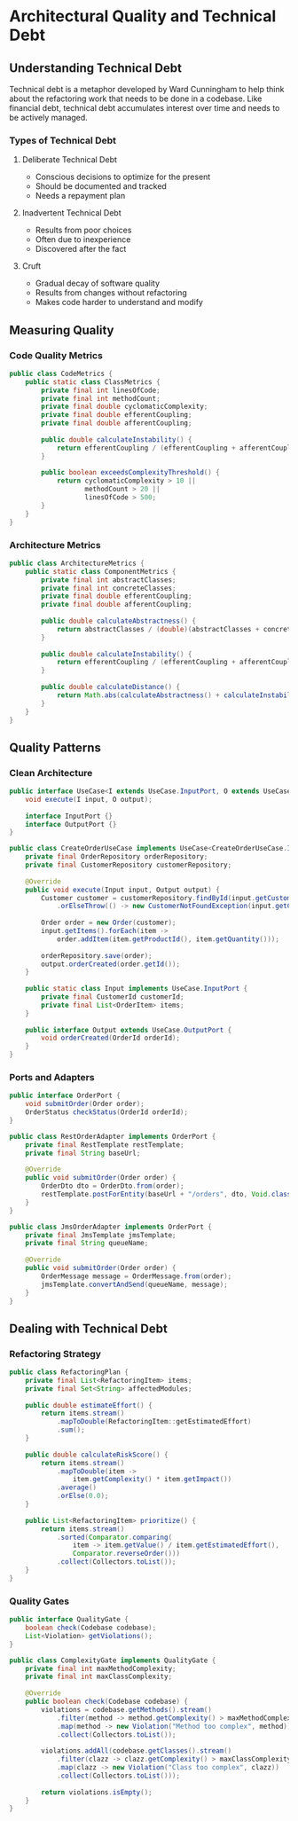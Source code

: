 # Architectural Quality and Technical Debt

## Understanding Technical Debt

Technical debt is a metaphor developed by Ward Cunningham to help think about the refactoring work that needs to be done in a codebase. Like financial debt, technical debt accumulates interest over time and needs to be actively managed.

### Types of Technical Debt

1. Deliberate Technical Debt
   - Conscious decisions to optimize for the present
   - Should be documented and tracked
   - Needs a repayment plan

2. Inadvertent Technical Debt
   - Results from poor choices
   - Often due to inexperience
   - Discovered after the fact

3. Cruft
   - Gradual decay of software quality
   - Results from changes without refactoring
   - Makes code harder to understand and modify

## Measuring Quality

### Code Quality Metrics
```java
public class CodeMetrics {
    public static class ClassMetrics {
        private final int linesOfCode;
        private final int methodCount;
        private final double cyclomaticComplexity;
        private final double efferentCoupling;
        private final double afferentCoupling;
        
        public double calculateInstability() {
            return efferentCoupling / (efferentCoupling + afferentCoupling);
        }
        
        public boolean exceedsComplexityThreshold() {
            return cyclomaticComplexity > 10 ||
                   methodCount > 20 ||
                   linesOfCode > 500;
        }
    }
}
```

### Architecture Metrics
```java
public class ArchitectureMetrics {
    public static class ComponentMetrics {
        private final int abstractClasses;
        private final int concreteClasses;
        private final double efferentCoupling;
        private final double afferentCoupling;
        
        public double calculateAbstractness() {
            return abstractClasses / (double)(abstractClasses + concreteClasses);
        }
        
        public double calculateInstability() {
            return efferentCoupling / (efferentCoupling + afferentCoupling);
        }
        
        public double calculateDistance() {
            return Math.abs(calculateAbstractness() + calculateInstability() - 1);
        }
    }
}
```

## Quality Patterns

### Clean Architecture
```java
public interface UseCase<I extends UseCase.InputPort, O extends UseCase.OutputPort> {
    void execute(I input, O output);
    
    interface InputPort {}
    interface OutputPort {}
}

public class CreateOrderUseCase implements UseCase<CreateOrderUseCase.Input, CreateOrderUseCase.Output> {
    private final OrderRepository orderRepository;
    private final CustomerRepository customerRepository;
    
    @Override
    public void execute(Input input, Output output) {
        Customer customer = customerRepository.findById(input.getCustomerId())
            .orElseThrow(() -> new CustomerNotFoundException(input.getCustomerId()));
            
        Order order = new Order(customer);
        input.getItems().forEach(item -> 
            order.addItem(item.getProductId(), item.getQuantity()));
            
        orderRepository.save(order);
        output.orderCreated(order.getId());
    }
    
    public static class Input implements UseCase.InputPort {
        private final CustomerId customerId;
        private final List<OrderItem> items;
    }
    
    public interface Output extends UseCase.OutputPort {
        void orderCreated(OrderId orderId);
    }
}
```

### Ports and Adapters
```java
public interface OrderPort {
    void submitOrder(Order order);
    OrderStatus checkStatus(OrderId orderId);
}

public class RestOrderAdapter implements OrderPort {
    private final RestTemplate restTemplate;
    private final String baseUrl;
    
    @Override
    public void submitOrder(Order order) {
        OrderDto dto = OrderDto.from(order);
        restTemplate.postForEntity(baseUrl + "/orders", dto, Void.class);
    }
}

public class JmsOrderAdapter implements OrderPort {
    private final JmsTemplate jmsTemplate;
    private final String queueName;
    
    @Override
    public void submitOrder(Order order) {
        OrderMessage message = OrderMessage.from(order);
        jmsTemplate.convertAndSend(queueName, message);
    }
}
```

## Dealing with Technical Debt

### Refactoring Strategy
```java
public class RefactoringPlan {
    private final List<RefactoringItem> items;
    private final Set<String> affectedModules;
    
    public double estimateEffort() {
        return items.stream()
            .mapToDouble(RefactoringItem::getEstimatedEffort)
            .sum();
    }
    
    public double calculateRiskScore() {
        return items.stream()
            .mapToDouble(item -> 
                item.getComplexity() * item.getImpact())
            .average()
            .orElse(0.0);
    }
    
    public List<RefactoringItem> prioritize() {
        return items.stream()
            .sorted(Comparator.comparing(
                item -> item.getValue() / item.getEstimatedEffort(),
                Comparator.reverseOrder()))
            .collect(Collectors.toList());
    }
}
```

### Quality Gates
```java
public interface QualityGate {
    boolean check(Codebase codebase);
    List<Violation> getViolations();
}

public class ComplexityGate implements QualityGate {
    private final int maxMethodComplexity;
    private final int maxClassComplexity;
    
    @Override
    public boolean check(Codebase codebase) {
        violations = codebase.getMethods().stream()
            .filter(method -> method.getComplexity() > maxMethodComplexity)
            .map(method -> new Violation("Method too complex", method))
            .collect(Collectors.toList());
            
        violations.addAll(codebase.getClasses().stream()
            .filter(clazz -> clazz.getComplexity() > maxClassComplexity)
            .map(clazz -> new Violation("Class too complex", clazz))
            .collect(Collectors.toList()));
            
        return violations.isEmpty();
    }
}
```